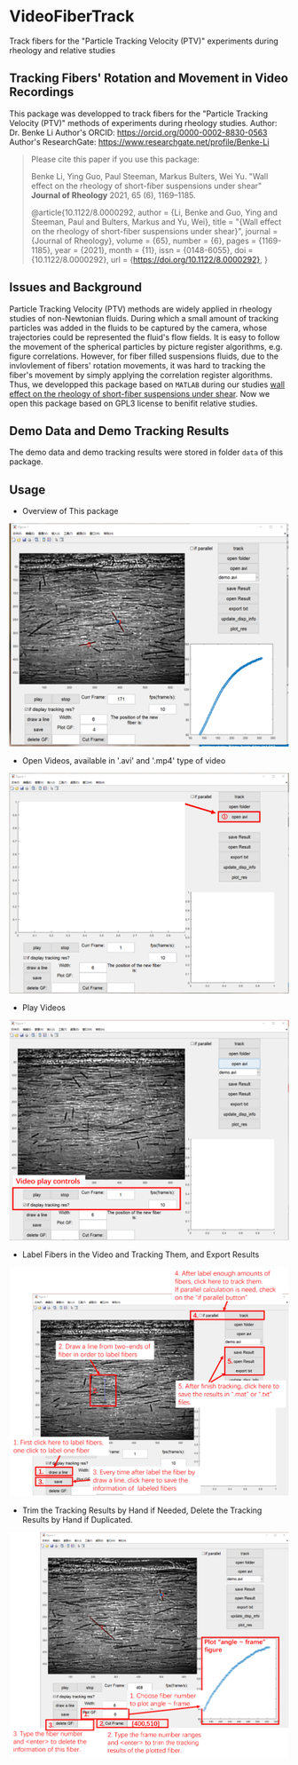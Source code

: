 # VideoFiberTrack
 Track fibers for the "Particle Tracking Velocity (PTV)" experiments during rheology and relative studies
## Tracking Fibers' Rotation and Movement in Video Recordings
This package was developped to track fibers for the "Particle Tracking Velocity (PTV)" methods of experiments during rheology studies. 
Author: Dr. Benke Li
Author's ORCID: https://orcid.org/0000-0002-8830-0563
Author's ResearchGate: https://www.researchgate.net/profile/Benke-Li

> Please cite this paper if you use this package:
>
> Benke Li, Ying Guo, Paul Steeman, Markus Bulters, Wei Yu. "Wall effect on the rheology of short-fiber suspensions under shear" __Journal of Rheology__ 2021, 65 (6), 1169–1185.
> 
> @article{10.1122/8.0000292,
>     author = {Li, Benke and Guo, Ying and Steeman, Paul and Bulters, Markus and Yu, Wei},
>     title = "{Wall effect on the rheology of short-fiber suspensions under shear}",
>     journal = {Journal of Rheology},
>     volume = {65},
>     number = {6},
>     pages = {1169-1185},
>     year = {2021},
>     month = {11},
>     issn = {0148-6055},
>     doi = {10.1122/8.0000292},
>     url = {https://doi.org/10.1122/8.0000292}, }
## Issues and Background
Particle Tracking Velocity (PTV) methods are widely applied in rheology studies of non-Newtonian fluids. During which a small amount of tracking particles was added in the fluids to be captured by the camera, whose trajectories could be represented the fluid's flow fields. 
It is easy to follow the movement of the spherical particles by picture register algorithms, e.g. figure correlations. However, for fiber filled suspensions fluids, due to the invlovlement of fibers' rotation movements, it was hard to tracking the fiber's movement by simply applying the correlation register algorithms. Thus, we developped this package based on `MATLAB` during our studies  [wall effect on the rheology of short-fiber suspensions under shear](https://doi.org/10.1122/8.0000292). Now we open this package based on GPL3 license to benifit relative studies.
## Demo Data and Demo Tracking Results
The demo data and demo tracking results were stored in folder `data` of  this package.
## Usage

 - Overview of This package

![Packgae and Video Data Overview](docs/overview.png)

 - Open Videos, available in '.avi' and '.mp4' type of video

![How to Open Video](docs/open_video.png)

 - Play Videos
 
![How to Play Video](docs/play_video.png)

 - Label Fibers in the Video and Tracking Them, and Export Results

![How to Label Fibers, Tracking and Export '.txt' Results](docs/label_fiber_and_track.png)

 - Trim the Tracking Results by Hand if Needed, Delete the Tracking Results by Hand if Duplicated.

![How to Trim of Delete the Tracking Results by Hand if needed](docs/trim_tracking_results.png)